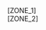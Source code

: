 <div class="dvContent col-md-4 col-xs-12" id="leftCol" data-dv="1">
	<div data-row="1" data-order="1" class="row cms-row" >
		<div data-col="1" data-order="1" class="cms-col" data-zone="ZONE_1" data-width="100" style="width: 100%;">[ZONE_1]</div>
	</div>
</div>
<div class="dvContent col-md-8 col-xs-12"  id="mainCol"  data-dv="2">
	<div data-row="2" data-order="2" class="row cms-row">
		<div data-col="2" data-order="1" class="cms-col" data-zone="ZONE_2" data-width="100" style="width: 100%;">[ZONE_2]</div>
	</div>
</div>
